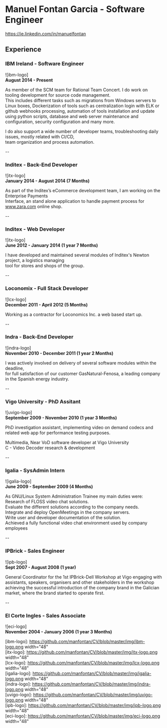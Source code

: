 # Manuel Fontan Garcia - Software Engineer

https://ie.linkedin.com/in/manuelfontan

## Experience

### IBM Ireland - Software Engineer
![ibm-logo]  
**August 2014 - Present**  

As member of the SCM team for Rational Team Concert. I do work on tooling development for source code management.  
This includes different tasks such as migrations from Windows servers to Linux boxes, Dockerization of tools such as   centralization login with ELK or github webhooks processing, automation of tools installation and update using python   scripts, database and web server maintenance and configuration, security configuration and many more.  

I do also support a wide number of developer teams, troubleshooting daily issues, mostly related with CI/CD,  
team organization and process automation.

--

### Inditex - Back-End Developer
![itx-logo]  
**January 2014 - August 2014 (7 Months)**  

As part of the Inditex’s eCommerce development team,  I am working on the Enterprise Payments  
Interface, an stand alone application to handle payment process for www.zara.com online shop.

--

### Inditex - Web Developer
![itx-logo]  
**June 2012 - January 2014 (1 year 7 Months)**  

I have developed and maintained several modules of Inditex's Newton project, a logistics managing  
tool  for stores and shops of the group.

--

### Loconomix - Full Stack Developer
![lcx-logo]  
**December 2011 - April 2012 (5 Months)**  

Working as a contractor for Loconomics Inc. a web based start up.

--

### Indra - Back-End Developer
![indra-logo]  
**November 2010 - December 2011 (1 year 2 Months)**  

I was actively involved on delivery of several software modules within the deadline,  
for full satisfaction of our customer GasNatural-Fenosa, a leading company in the Spanish energy industry.

--

### Vigo University - PhD Assitant
![uvigo-logo]  
**September 2009 - November 2010 (1 year 3 Months)**  

PhD investigation assistant, implementing video on demand codecs and related web app for performance testing purposes.  

Multimedia, Near VoD software developer at Vigo University  
C - Video Decoder research & development  

--

### Igalia - SysAdmin Intern
![igalia-logo]  
**June 2009 - September 2009 (4 Months)**  

As GNU/Linux System Administration Trainee my main duties were:  
Research of FLOSS video chat solutions.  
Evaluate the different solutions according to the company needs.  
Integrate and deploy OpenMeetings in the company servers.  
Write user and developer documentation of the solution.  
Achieved a fully functional video chat environment used by company employees  

--

### IPBrick - Sales Engineer
![ipb-logo]  
**Sept 2007 - August 2008 (1 year)**  

General Coordinator for the 1st IPBrick-Dell Workshop at Vigo
engaging with assistants, speakers, organisers and other stakeholders in the workshop achieving the successful introduction of the company brand in the Galician market, where the brand started to operate first.

--

### El Corte Ingles - Sales Associate
![eci-logo]  
**November 2004 - January 2006 (1 year 3 Months)**  

[ibm-logo]: https://github.com/manfontan/CV/blob/master/img/ibm-logo.png width="48"  
[itx-logo]: https://github.com/manfontan/CV/blob/master/img/itx-logo.png width="48"  
[lcx-logo]: https://github.com/manfontan/CV/blob/master/img/lcx-logo.png width="48"  
[igalia-logo]: https://github.com/manfontan/CV/blob/master/img/igalia-logo.png width="48"  
[indra-logo]: https://github.com/manfontan/CV/blob/master/img/indra-logo.png width="48"  
[uvigo-logo]: https://github.com/manfontan/CV/blob/master/img/uvigo-logo.png width="48"  
[ipb-logo]: https://github.com/manfontan/CV/blob/master/img/ipb-logo.png width="48"  
[eci-logo]: https://github.com/manfontan/CV/blob/master/img/eci-logo.png width="48"  
